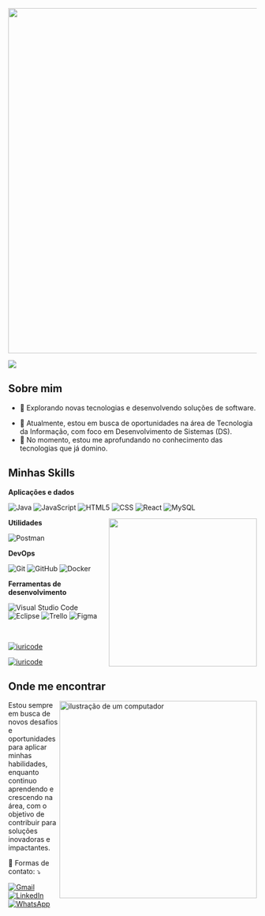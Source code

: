<img src="https://user-images.githubusercontent.com/74038190/225813708-98b745f2-7d22-48cf-9150-083f1b00d6c9.gif" width="700">

![](https://komarev.com/ghpvc/?username=MatheusNoronhadaSilva&color=006bed)

## Sobre mim

- 🤔 Explorando novas tecnologias e desenvolvendo soluções de software.
<!-- - 🎓 Estudando {seu curso} no {faculdade}. -->
- 💼 Atualmente, estou em busca de oportunidades na área de Tecnologia da Informação, com foco em Desenvolvimento de Sistemas (DS).
- 🌱 No momento, estou me aprofundando no conhecimento das tecnologias que já domino.


## Minhas Skills

**Aplicações e dados**

![Java](https://img.shields.io/badge/-Java-333333?style=flat&logo=Java&logoColor=007396)
![JavaScript](https://img.shields.io/badge/-JavaScript-333333?style=flat&logo=javascript)
![HTML5](https://img.shields.io/badge/-HTML5-333333?style=flat&logo=HTML5)
![CSS](https://img.shields.io/badge/-CSS-333333?style=flat&logo=CSS3&logoColor=1572B6)
![React](https://img.shields.io/badge/-React-333333?style=flat&logo=react)
![MySQL](https://img.shields.io/badge/-MySQL-333333?style=flat&logo=mysql)

<img src="https://github.com/user-attachments/assets/fddcdbcd-5ea2-4416-9f59-ca7fd9394aca" width="300" align="right">


**Utilidades**

![Postman](https://img.shields.io/badge/-Postman-333333?style=flat&logo=postman)

**DevOps**

![Git](https://img.shields.io/badge/-Git-333333?style=flat&logo=git)
![GitHub](https://img.shields.io/badge/-GitHub-333333?style=flat&logo=github)
![Docker](https://img.shields.io/badge/-Docker-333333?style=flat&logo=docker)

**Ferramentas de desenvolvimento**

![Visual Studio Code](https://img.shields.io/badge/-Visual%20Studio%20Code-333333?style=flat&logo=visual-studio-code&logoColor=007ACC)
![Eclipse](https://img.shields.io/badge/-Eclipse-333333?style=flat&logo=eclipse-ide&logoColor=2C2255)
![Trello](https://img.shields.io/badge/-Trello-333333?style=flat&logo=trello&logoColor=007ACC)
![Figma](https://img.shields.io/badge/-Figma-333333?style=flat&logo=figma&logoColor=007ACC)

<br/>

[![iuricode](https://github-readme-stats.vercel.app/api?username=MatheusNoronhadaSilva&theme=radical)](https://github.com/anuraghazra/github-readme-stats)

[![iuricode](https://github-readme-stats.vercel.app/api/top-langs/?username=MatheusNoronhadaSilva&hide=html&layout=compact&theme=radical)](https://github.com/anuraghazra/github-readme-stats)

## Onde me encontrar

<img src="https://raw.githubusercontent.com/MicaelliMedeiros/micaellimedeiros/master/image/computer-illustration.png" alt="ilustração de um computador" min-width="400px" max-width="400px" width="400px" align="right">

<p align="left"> 
Estou sempre em busca de novos desafios e oportunidades para aplicar minhas habilidades, enquanto continuo aprendendo e crescendo na área, com o objetivo de contribuir para soluções inovadoras e impactantes.
</p>

<!--
<p align="left">
  🦄 Linguagens: **Coloque as linguagens que você desenvolve.**
</p>

<p align="left">
  💼 Ferramentas: **Coloque as suas ferramentas de trabalho.**
</p>
-->
<p align="left">
  💌 Formas de contato: ⤵️
</p>

<p align="left">
  <a href="mailto:matheusnoronhasilva@gmail.com" title="Gmail">
  <img src="https://img.shields.io/badge/-Gmail-FF0000?style=flat-square&labelColor=FF0000&logo=gmail&logoColor=white&link=mailto:matheusnoronhasilva@gmail.com" alt="Gmail"/></a>
  <a href="https://www.linkedin.com/in/matheus-noronha-17b9a7313/" title="LinkedIn">
  <img src="https://img.shields.io/badge/-Linkedin-0e76a8?style=flat-square&logo=Linkedin&logoColor=white&link=https://www.linkedin.com/in/matheus-noronha-17b9a7313/" alt="LinkedIn"/></a>
  <a href="https://wa.me/5511971590561" title="WhatsApp">
  <img src="https://img.shields.io/badge/-WhatsApp-25d366?style=flat-square&labelColor=25d366&logo=whatsapp&logoColor=white&link=https://wa.me/5511971590561" alt="WhatsApp"/></a>
</p>
